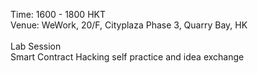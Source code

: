 Time: 1600 - 1800 HKT <br />
Venue: WeWork, 20/F, Cityplaza Phase 3, Quarry Bay, HK <br />
<br />
Lab Session <br />
Smart Contract Hacking self practice and idea exchange
